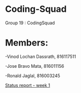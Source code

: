 # Coding-Squad
Group 19 : CodingSquad 

# Members: 

-Vinod Lochan Dassrath, 816117511 

-Jose Bravo Mata, 816011156 

-Ronald Jaglal, 816003245

[Status report - week 1](https://github.com/ronaldjaglal/Coding-Squad/blob/master/Status%20Report%20Wk1_rev2.docx)

